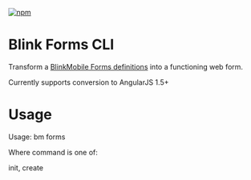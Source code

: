 [![npm](https://img.shields.io/npm/v/@blinkmobile/project-shockwave.svg?maxAge=2592000)](https://www.npmjs.com/package/@blinkmobile/project-shockwave)

# Blink Forms CLI

Transform a [BlinkMobile Forms definitions](http://blinkmobile.com.au/blink-intelligent-client-bic-forms-interpreter) into a functioning web form.

Currently supports conversion to AngularJS 1.5+

# Usage

Usage: bm forms <command>

Where command is one of:

init, create
